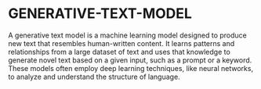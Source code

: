 # GENERATIVE-TEXT-MODEL


A generative text model is a machine learning model designed to produce new text that resembles human-written content. 
It learns patterns and relationships from a large dataset of text and uses that knowledge to generate novel text based on a given input, such as a prompt or a keyword.
These models often employ deep learning techniques, like neural networks, to analyze and understand the structure of language. 
